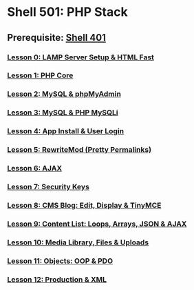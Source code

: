 # Shell 501: PHP Stack

## Prerequisite: [Shell 401](https://github.com/inkVerb/VIP/tree/master/401-shell)

### [Lesson 0: LAMP Server Setup & HTML Fast](https://github.com/inkVerb/vip/blob/master/501-shell/Lesson-00.md)

### [Lesson 1: PHP Core](https://github.com/inkVerb/vip/blob/master/501-shell/Lesson-01.md)

### [Lesson 2: MySQL & phpMyAdmin](https://github.com/inkVerb/vip/blob/master/501-shell/Lesson-02.md)

### [Lesson 3: MySQL & PHP MySQLi](https://github.com/inkVerb/vip/blob/master/501-shell/Lesson-03.md)

### [Lesson 4: App Install & User Login](https://github.com/inkVerb/vip/blob/master/501-shell/Lesson-04.md)

### [Lesson 5: RewriteMod (Pretty Permalinks)](https://github.com/inkVerb/vip/blob/master/501-shell/Lesson-05.md)

### [Lesson 6: AJAX](https://github.com/inkVerb/vip/blob/master/501-shell/Lesson-06.md)

### [Lesson 7: Security Keys](https://github.com/inkVerb/vip/blob/master/501-shell/Lesson-07.md)

### [Lesson 8: CMS Blog: Edit, Display & TinyMCE](https://github.com/inkVerb/vip/blob/master/501-shell/Lesson-08.md)

### [Lesson 9: Content List: Loops, Arrays, JSON & AJAX](https://github.com/inkVerb/vip/blob/master/501-shell/Lesson-09.md)

### [Lesson 10: Media Library, Files & Uploads](https://github.com/inkVerb/vip/blob/master/501-shell/Lesson-10.md)

### [Lesson 11: Objects: OOP & PDO](https://github.com/inkVerb/vip/blob/master/501-shell/Lesson-11.md)

### [Lesson 12: Production & XML](https://github.com/inkVerb/vip/blob/master/501-shell/Lesson-12.md)
